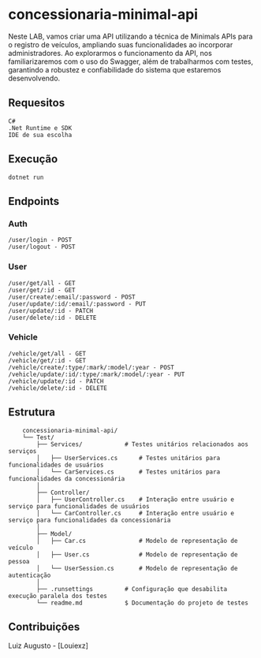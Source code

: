 # concessionaria-minimal-api
 Neste LAB, vamos criar uma API utilizando a técnica de Minimals APIs para o registro de veículos, ampliando suas funcionalidades ao incorporar administradores. Ao explorarmos o funcionamento da API, nos familiarizaremos com o uso do Swagger, além de trabalharmos com testes, garantindo a robustez e confiabilidade do sistema que estaremos desenvolvendo.

## Requesitos

    C#
    .Net Runtime e SDK
    IDE de sua escolha

## Execução

    dotnet run

## Endpoints

### Auth

    /user/login - POST
    /user/logout - POST

### User

    /user/get/all - GET
    /user/get/:id - GET
    /user/create/:email/:password - POST
    /user/update/:id/:email/:password - PUT
    /user/update/:id - PATCH
    /user/delete/:id - DELETE

### Vehicle

    /vehicle/get/all - GET
    /vehicle/get/:id - GET
    /vehicle/create/:type/:mark/:model/:year - POST
    /vehicle/update/:id/:type/:mark/:model/:year - PUT
    /vehicle/update/:id - PATCH
    /vehicle/delete/:id - DELETE

## Estrutura

        concessionaria-minimal-api/
        └── Test/
            ├── Services/            # Testes unitários relacionados aos serviços
            │   ├── UserServices.cs      # Testes unitários para funcionalidades de usuários
            │   └── CarServices.cs       # Testes unitários para funcionalidades da concessionária
            │
            ├── Controller/
            │   ├── UserController.cs    # Interação entre usuário e serviço para funcionalidades de usuários
            │   └── CarController.cs     # Interação entre usuário e serviço para funcionalidades da concessionária
            │
            ├── Model/
            │   ├── Car.cs               # Modelo de representação de veículo
            │   ├── User.cs              # Modelo de representação de pessoa
            │   └── UserSession.cs       # Modelo de representação de autenticação
            │
            ├── .runsettings         # Configuração que desabilita execução paralela dos testes
            └── readme.md            $ Documentação do projeto de testes


## Contribuições

Luiz Augusto - [Louiexz]
